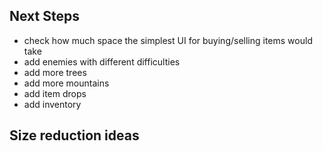 ## Next Steps

- check how much space the simplest UI for buying/selling items would take
- add enemies with different difficulties
- add more trees
- add more mountains
- add item drops
- add inventory

## Size reduction ideas
